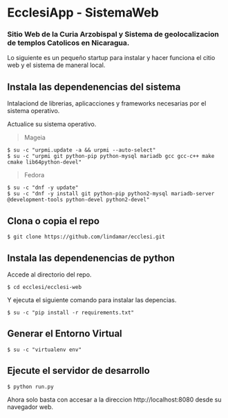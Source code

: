 # EcclesiApp - SistemaWeb
### Sitio Web de la Curia Arzobispal y Sistema de geolocalizacion de templos Catolicos en Nicaragua.

Lo siguiente es un pequeño startup para instalar y hacer funciona el citio web y el sistema de maneral local.

## Instala las dependenencias del sistema

Intalaciond de librerias, aplicacciones y frameworks necesarias por el sistema operativo.

Actualice su sistema operativo.

> Mageia

```bashscript
$ su -c "urpmi.update -a && urpmi --auto-select"
$ su -c "urpmi git python-pip python-mysql mariadb gcc gcc-c++ make cmake lib64python-devel"
```

> Fedora

```bashscript
$ su -c "dnf -y update"
$ su -c "dnf -y install git python-pip python2-mysql mariadb-server @development-tools python-devel python2-devel"
```

## Clona o copia el repo

```bashscript
$ git clone https://github.com/lindamar/ecclesi.git
```

## Instala las dependenencias de python

Accede al directorio del repo.

```bashscript
$ cd ecclesi/ecclesi-web
```

Y ejecuta el siguiente comando para instalar las depencias.

```bashscript
$ su -c "pip install -r requirements.txt"
```

## Generar el Entorno Virtual

```bashscript
$ su -c "virtualenv env"
```

## Ejecute el servidor de desarrollo

```bashscript
$ python run.py
```

Ahora solo basta con accesar a la direccion http://localhost:8080 desde su navegador web.
